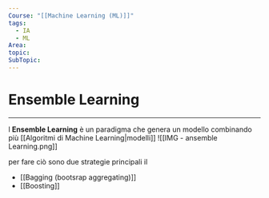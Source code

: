 ```yaml
---
Course: "[[Machine Learning (ML)]]"
tags:
  - IA
  - ML
Area: 
topic: 
SubTopic:
---
```

# Ensemble Learning
---
l __Ensemble Learning__ è un paradigma che genera un modello combinando più [[Algoritmi di Machine Learning|modelli]] 
![[IMG - ansemble Learning.png]]

per fare ciò sono due strategie principali il 
- [[Bagging (bootsrap aggregating)]] 
- [[Boosting]] 

